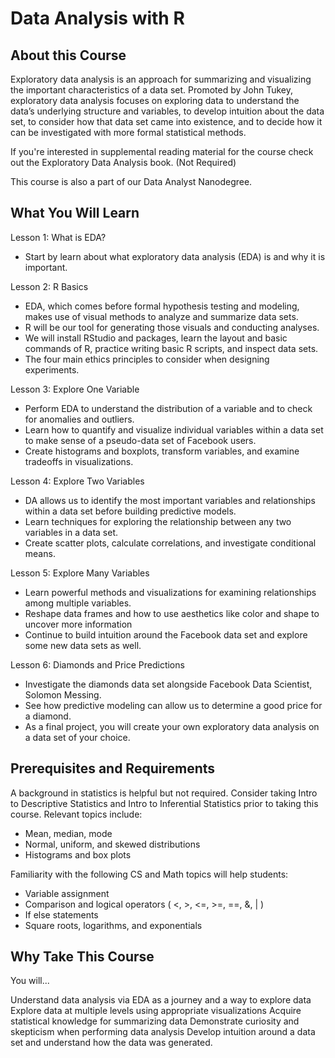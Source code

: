 # Data Analysis with R

## About this Course
Exploratory data analysis is an approach for summarizing and visualizing the
important characteristics of a data set. Promoted by John Tukey, exploratory
data analysis focuses on exploring data to understand the data’s underlying
structure and variables, to develop intuition about the data set, to consider
how that data set came into existence, and to decide how it can be investigated
with more formal statistical methods.

If you're interested in supplemental reading material for the course check out
the Exploratory Data Analysis book. (Not Required)

This course is also a part of our Data Analyst Nanodegree.

## What You Will Learn
Lesson 1: What is EDA?
- Start by learn about what exploratory data analysis (EDA) is and why it is
important.

Lesson 2: R Basics
- EDA, which comes before formal hypothesis testing and modeling, makes use of
visual methods to analyze and summarize data sets.
- R will be our tool for generating those visuals and conducting analyses.
- We will install RStudio and packages, learn the layout and basic commands of
R, practice writing basic R scripts, and inspect data sets.
- The four main ethics principles to consider when designing experiments.

Lesson 3: Explore One Variable
- Perform EDA to understand the distribution of a variable and to check for
anomalies and outliers.
- Learn how to quantify and visualize individual variables within a data set to
make sense of a pseudo-data set of Facebook users.
- Create histograms and boxplots, transform variables, and examine tradeoffs in
visualizations.

Lesson 4: Explore Two Variables
- DA allows us to identify the most important variables and relationships within
a data set before building predictive models.
- Learn techniques for exploring the relationship between any two variables in a
data set.
- Create scatter plots, calculate correlations, and investigate conditional means.

Lesson 5: Explore Many Variables
- Learn powerful methods and visualizations for examining relationships among
multiple variables.
- Reshape data frames and how to use aesthetics like color and shape to uncover
more information
- Continue to build intuition around the Facebook data set and explore some new
data sets as well.

Lesson 6: Diamonds and Price Predictions
- Investigate the diamonds data set alongside Facebook Data Scientist,
Solomon Messing.
- See how predictive modeling can allow us to determine a good price for a
diamond.
- As a final project, you will create your own exploratory data analysis on a
data set of your choice.

## Prerequisites and Requirements
A background in statistics is helpful but not required. Consider taking Intro to
Descriptive Statistics and Intro to Inferential Statistics prior to taking this
course. Relevant topics include:

* Mean, median, mode
* Normal, uniform, and skewed distributions
* Histograms and box plots

Familiarity with the following CS and Math topics will help students:

* Variable assignment
* Comparison and logical operators ( <, >, <=, >=, ==, &, | )
* If else statements
* Square roots, logarithms, and exponentials

## Why Take This Course
You will...

Understand data analysis via EDA as a journey and a way to explore data
Explore data at multiple levels using appropriate visualizations
Acquire statistical knowledge for summarizing data
Demonstrate curiosity and skepticism when performing data analysis
Develop intuition around a data set and understand how the data was generated.
